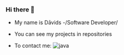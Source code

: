 ### Hi there 👋

* My name is Dāvids -/Software Developer/
* You can see my projects in repositories

* To contact me: 
![[java](https://www.linkedin.com/in/d%C4%81vids-jansons/)](https://camo.githubusercontent.com/d8c242a808cb968a6eee5d9160e33a643c7e169d5950255a36a514dae33177ee/68747470733a2f2f6272616e64736c6f676f732e636f6d2f77702d636f6e74656e742f75706c6f6164732f696d616765732f6c617267652f6a6176612d6c6f676f2d626c61636b2d616e642d77686974652d312e706e67)
